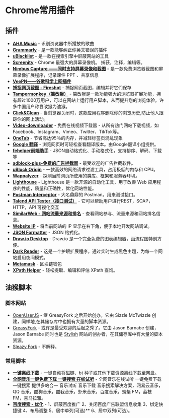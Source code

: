 # Chrome常用插件

## 插件

* [**AHA Music**](https://chromewebstore.google.com/detail/aha-music-%E6%B5%8F%E8%A7%88%E5%99%A8%E4%B8%AD%E7%9A%84%E9%9F%B3%E4%B9%90%E9%9B%B7%E8%BE%BE/dpacanjfikmhoddligfbehkpomnbgblf) - 识别浏览器中所播放的歌曲
* [**Grammarly**](https://chromewebstore.google.com/detail/grammarly-grammar-checker/kbfnbcaeplbcioakkpcpgfkobkghlhen) - 是一款能够纠正你英文错误的插件
* [**uBlacklist**](https://chromewebstore.google.com/detail/ublacklist/pncfbmialoiaghdehhbnbhkkgmjanfhe) - 是一款在搜索引擎中屏蔽网站的工具
* [**Screenity**](https://chromewebstore.google.com/detail/screenity-%E5%B1%8F%E5%B9%95%E5%BD%95%E5%83%8F%E5%92%8C%E6%A0%87%E6%B3%A8%E5%B7%A5%E5%85%B7/kbbdabhdfibnancpjfhlkhafgdilcnji) - Chrome 最强大的屏幕录像机。 捕获，注释，编辑等。
* [**Nimbus Capture ——同时支持屏幕录像和截图**](https://chromewebstore.google.com/detail/nimbus-screenshot-screen/bpconcjcammlapcogcnnelfmaeghhagj?hl=en-US) - 是一款免费浏览器截图和屏幕录像扩展程序，记录课件 PPT 、共享信息
* [**VeePN——谷歌科学上网插件**](https://chromewebstore.google.com/detail/free-vpn-for-chrome-vpn-p/majdfhpaihoncoakbjgbdhglocklcgno?hl=zh)
* [**捕捉网页截图 - Fireshot**](https://chromewebstore.google.com/detail/%E6%8D%95%E6%8D%89%E7%BD%91%E9%A1%B5%E6%88%AA%E5%9B%BE-fireshot%E7%9A%84/mcbpblocgmgfnpjjppndjkmgjaogfceg) - 捕捉网页截图，编辑并将它们保存
* [**Tampermonkey（篡改猴）**](https://chrome.google.com/webstore/detail/tampermonkey/dhdgffkkebhmkfjojejmpbldmpobfkfo) - 篡改猴是一款功能强大的浏览器扩展功能，拥有超过1000万用户，可以在网站上运行用户脚本，从而提升您的浏览体验。许多中国用户称篡改猴为油猴。
* [**Click&Clean**](https://chrome.google.com/webstore/detail/clickclean/ghgabhipcejejjmhhchfonmamedcbeod) - 当浏览器关闭时，这款应用程序删除你的浏览历史,防止他人跟踪你的网上活动。
* [**Video-downloader**](https://chromewebstore.google.com/detail/video-downloader-download/kfpgookelklhphhnihipmknjdgbeecgj) - 免费在线视频下载器 - 从所有热门网站下载视频，如Facebook、Instagram、Vimeo、Twitter、TikTok等。
* [**OneTab**](https://chrome.google.com/webstore/detail/onetab/chphlpgkkbolifaimnlloiipkdnihall) - 节省高达95％的内存，并减轻标签页混乱现象
* [**Google 翻译**](https://chromewebstore.google.com/detail/google-translate/aapbdbdomjkkjkaonfhkkikfgjllcleb) - 浏览网页时可轻松查看翻译版本。由Google翻译小组提供。
* [**fehelper前端助手**](https://chrome.google.com/webstore/detail/web%E5%89%8D%E7%AB%AF%E5%8A%A9%E6%89%8Bfehelper/pkgccpejnmalmdinmhkkfafefagiiiad) - JSON自动格式化、手动格式化，支持排序、解码、下载等
* [**adblock-plus-免费的广告拦截器**](https://chrome.google.com/webstore/detail/adblock-plus/cfhdojbkjhnklbpkdaibdccddilifddb) - 最受欢迎的广告拦截软件。
* [**uBlock Origin**](https://chromewebstore.google.com/detail/ublock-origin/cjpalhdlnbpafiamejdnhcphjbkeiagm) - 一款高效的网络请求过滤工具，占用极低的内存和 CPU。
* [**Wappalyzer**](https://chrome.google.com/webstore/detail/wappalyzer/gppongmhjkpfnbhagpmjfkannfbllamg) - 探测当前网页所使用的类库、框架和服务器环境。
* [**Lighthouse**](https://chrome.google.com/webstore/detail/lighthouse/blipmdconlkpinefehnmjammfjpmpbjk) - Lighthouse 是一款开源的自动化工具，用于改善 Web 应用程序的性能，质量和正确性，优化网站性能。
* [**Postman Interceptor**](https://chrome.google.com/webstore/detail/postman-interceptor/aicmkgpgakddgnaphhhpliifpcfhicfo) - 大名鼎鼎的 Postman。用来测试接口。
* [**Talend API Tester（接口测试）**](https://chromewebstore.google.com/detail/talend-api-tester-free-ed/aejoelaoggembcahagimdiliamlcdmfm) - 它可以帮助用户进行REST，SOAP，HTTP，API 可视化交互
* [**SimilarWeb - 网站流量来源和排名**](https://chrome.google.com/webstore/detail/similarweb-traffic-rank-w/hoklmmgfnpapgjgcpechhaamimifchmp) - 查看网站参与、流量来源和网站排名信息。
* [**Website IP**](https://chrome.google.com/webstore/detail/website-ip/ghbmhlgniedlklkpimlibbaoomlpacmk) - 将当前网站的 IP 显示在右下角，便于本地开发网站调试。
* [**JSON Formatter**](https://chromewebstore.google.com/detail/json-formatter/bcjindcccaagfpapjjmafapmmgkkhgoa) - JSON 格式化。
* [**Draw.io Desktop**](https://chrome.google.com/webstore/detail/drawio-desktop/pebppomjfocnoigkeepgbmcifnnlndla?utm_source=chrome-app-launcher-info-dialog) - Draw.io 是一个完全免费的图表编辑器，画流程图特别方便。
* [**Dark Reader**](https://chrome.google.com/webstore/detail/dark-reader/eimadpbcbfnmbkopoojfekhnkhdbieeh?utm_source=chrome-ntp-icon) - 这是一个护眼扩展程序，通过实时生成黑色主题，为每一个网站启用夜间模式。
* [**Metamask**](https://chromewebstore.google.com/detail/metamask/nkbihfbeogaeaoehlefnkodbefgpgknn?utm_source=chrome-ntp-icon) - 区块链钱包
* [**XPath Helper**](https://chromewebstore.google.com/detail/xpath-helper/hgimnogjllphhhkhlmebbmlgjoejdpjl?utm_source=chrome-ntp-icon) - 轻松提取、编辑和评估 XPath 查询。

## 油猴脚本

### 脚本网站

* [OpenUserJS](https://openuserjs.org/) - 继 GreasyFork 之后开始创办。它由 Sizzle McTwizzle 创建，同样地,在其储存库中也拥有大量的脚本资源。
* [GreasyFork](https://greasyfork.org/) - 或许是最受欢迎的后起之秀了。它由 Jason Barnabe 创建，Jason Barnabe 同时也是 [Stylish](https://userstyles.org/) 网站的创办者，在其储存库中有大量的脚本资源。
* [Sleazy Fork](https://sleazyfork.org/zh-CN/scripts) - 不解释。

### 常用脚本

* **[一键离线下载](https://greasyfork.org/zh-CN/scripts/22590-%E4%B8%80%E9%94%AE%E7%A6%BB%E7%BA%BF%E4%B8%8B%E8%BD%BD)** - 一键自动将磁链、bt 种子或其他下载资源离线下载至网盘。
* **[全网音乐一键免费下载 一键搜索 在线试听](https://greasyfork.org/zh-CN/scripts/37058-%E5%85%A8%E7%BD%91%E9%9F%B3%E4%B9%90%E4%B8%80%E9%94%AE%E5%85%8D%E8%B4%B9%E4%B8%8B%E8%BD%BD-%E4%B8%80%E9%94%AE%E6%90%9C%E7%B4%A2-%E5%9C%A8%E7%BA%BF%E8%AF%95%E5%90%AC-%E6%9C%80%E6%96%B0%E4%BF%AE%E5%A4%8D%E7%89%882018-3-10%E6%99%9A%E6%9B%B4%E6%96%B0)** - 全网音乐在线试听 一键免费下载 一键搜索 提供多站合一 音乐试听 音乐下载 音乐搜索解决方案，网易云音乐，QQ 音乐，酷狗音乐，酷我音乐，虾米音乐，百度音乐，蜻蜓 FM，荔枝 FM，喜马拉雅。
* **[百度搜索 - 优化](https://greasyfork.org/zh-CN/scripts/31642-%E7%99%BE%E5%BA%A6%E6%90%9C%E7%B4%A2-%E4%BC%98%E5%8C%96)** - 1、屏蔽百度推广 2、关闭百度广告联盟信息收集 3、绑定快捷键 4、布局调整 5、居中单列(可选)** 6、居中双列(可选)。